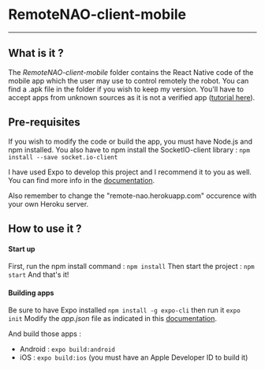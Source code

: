 # RemoteNAO-client-mobile
---

## What is it ?

The *RemoteNAO-client-mobile* folder contains the React Native code of the mobile app which the user may use to control remotely the robot.
You can find a .apk file in the folder if you wish to keep my version. You'll have to accept apps from unknown sources as it is not a verified app ([tutorial here](https://www.applivery.com/docs/troubleshooting/android-unknown-sources)).

## Pre-requisites

If you wish to modify the code or build the app, you must have Node.js and npm installed.
You also have to npm install the SocketIO-client library :
`npm install --save socket.io-client`

I have used Expo to develop this project and I recommend it to you as well. You can find more info in the [documentation](https://docs.expo.io/versions/latest/).

Also remember to change the "remote-nao.herokuapp.com" occurence with your own Heroku server.

## How to use it ?

#### Start up

First, run the npm install command : `npm install`
Then start the project : `npm start`
And that's it!

#### Building apps

Be sure to have Expo installed `npm install -g expo-cli` then run it `expo init`
Modify the *app.json* file as indicated in this [documentation](https://docs.expo.io/versions/latest/distribution/building-standalone-apps/#2-configure-appjson).

And build those apps :
* Android : `expo build:android`
* iOS : `expo build:ios` (you must have an Apple Developer ID to build it)
